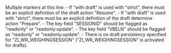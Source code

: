 Multiple markers at this line:
    - If "with draft" is used with "strict", there must be an explicit definition of the draft action "Resume".
    - If "with draft" is used with "strict", there must be an explicit definition of the draft determine action "Prepare".
    - The key field "SESSIONID" should be flagged as "readonly" or "readonly:update".
    - The key field "VBELN" should be flagged as "readonly" or "readonly:update".
    - There is no draft persistency specified for "ZI_WR_WEIGHINGSESSION" ("ZI_WR_WEIGHINGSESSION" is activated for drafts).

